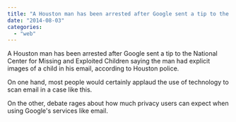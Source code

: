 ```yaml
---
title: "A Houston man has been arrested after Google sent a tip to the National Center f..."
date: "2014-08-03"
categories: 
  - "web"
---
```


A Houston man has been arrested after Google sent a tip to the National Center for Missing and Exploited Children saying the man had explicit images of a child in his email, according to Houston police.  
  
On one hand, most people would certainly applaud the use of technology to scan email in a case like this.  
  
On the other, debate rages about how much privacy users can expect when using Google's services like email.
